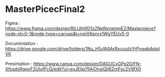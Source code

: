 # MasterPicecFinal2

Figma : https://www.figma.com/design/RlLUlHifD1zZNeNvrqmmEZ/Masterpiece?node-id=0-1&node-type=canvas&t=nmXKpnrx1WgYEUv5-0

Documintation : https://drive.google.com/drive/folders/1Nu_H1uW4ArRxcouiIcYrPyqqb4piplVK

Presintation : https://www.canva.com/design/DAGUCvGPp20/FN-XfosdsRgqvF2UIufFcQ/edit?ui=eyJEIjp7IlAiOnsiQiI6ZmFsc2V9fX0
